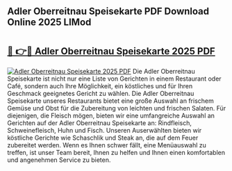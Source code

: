 ## Adler Oberreitnau Speisekarte PDF Download Online 2025 LIMod

# <h2><a href="http://gc5h26.nevu.top/?p=Adler+Oberreitnau+Speisekarte">🔗 👉🔴 Adler Oberreitnau Speisekarte 2025 PDF</a></h2>

[![Adler Oberreitnau Speisekarte 2025 PDF](https://i.imgur.com/dBaPXMq.png)](http://gc5h26.nevu.top/?p=Adler+Oberreitnau+Speisekarte)
Die Adler Oberreitnau Speisekarte ist nicht nur eine Liste von Gerichten in einem Restaurant oder Café, sondern auch Ihre Möglichkeit, ein köstliches und für Ihren Geschmack geeignetes Gericht zu wählen. Die Adler Oberreitnau Speisekarte unseres Restaurants bietet eine große Auswahl an frischem Gemüse und Obst für die Zubereitung von leichten und frischen Salaten. Für diejenigen, die Fleisch mögen, bieten wir eine umfangreiche Auswahl an Gerichten auf der Adler Oberreitnau Speisekarte an: Rindfleisch, Schweinefleisch, Huhn und Fisch. Unseren Auserwählten bieten wir köstliche Gerichte wie Schaschlik und Steak an, die auf dem Feuer zubereitet werden. Wenn es Ihnen schwer fällt, eine Menüauswahl zu treffen, ist unser Team bereit, Ihnen zu helfen und Ihnen einen komfortablen und angenehmen Service zu bieten.
